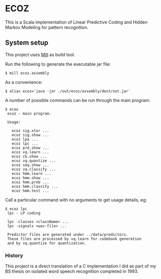 # ECOZ

This is a Scala implementation of Linear Predictive Coding and
Hidden Markov Modeling for pattern recognition.

## System setup

This project uses [Mill](http://www.lihaoyi.com/mill/) as build tool.

Run the following to generate the executable jar file:

    $ mill ecoz.assembly

As a convenience:

    $ alias ecoz='java -jar ./out/ecoz/assembly/dest/out.jar'

A number of possible commands can be run through the main program:

    $ ecoz
     ecoz - main program.

     Usage:

       ecoz sig.xtor ...
       ecoz sig.show ...
       ecoz lpa ...
       ecoz lpc ...
       ecoz prd.show ...
       ecoz vq.learn ...
       ecoz cb.show ...
       ecoz vq.quantize ...
       ecoz seq.show ...
       ecoz vq.classify ...
       ecoz hmm.learn ...
       ecoz hmm.show ...
       ecoz hmm.prob ...
       ecoz hmm.classify ...
       ecoz hmm.test ...

Call a particular command with no arguments to get usage details, eg:

    $ ecoz lpc
     lpc - LP coding

     lpc -classes <className> ...
     lpc -signals <wav-file> ...

     Predictor files are generated under ../data/predictors.
     These files are processed by vq.learn for codebook generation
     and by vq.quantize for quantization.


### History

This project is a direct translation of a C implementation I did as part
of my BS thesis on isolated word speech recognition completed in 1993.
